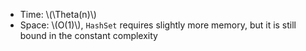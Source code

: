 * Time: \\(\Theta(n)\\)
* Space: \\(O(1)\\), `HashSet` requires slightly more memory, but it is still bound in the constant complexity

